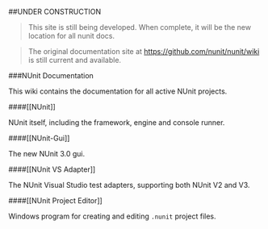 ##UNDER CONSTRUCTION

> This site is still being developed. When complete, it will be the new location for all nunit docs.

> The original documentation site at https://github.com/nunit/nunit/wiki is still current and available.

###NUnit Documentation

This wiki contains the documentation for all active NUnit projects.

####[[NUnit]]

NUnit itself, including the framework, engine and console runner.

####[[NUnit-Gui]]

The new NUnit 3.0 gui.

####[[NUnit VS Adapter]]

The NUnit Visual Studio test adapters, supporting both NUnit V2 and V3.

####[[NUnit Project Editor]]

Windows program for creating and editing `.nunit` project files.
